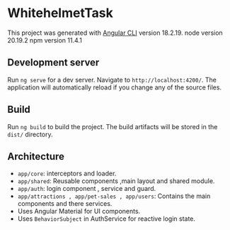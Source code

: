 # WhitehelmetTask

This project was generated with [Angular CLI](https://github.com/angular/angular-cli) version 18.2.19.
node version 20.19.2
npm version 11.4.1

## Development server

Run `ng serve` for a dev server. Navigate to `http://localhost:4200/`. The application will automatically reload if you change any of the source files.

## Build

Run `ng build` to build the project. The build artifacts will be stored in the `dist/` directory.

## Architecture

- `app/core`: interceptors and loader.
- `app/shared`: Reusable components ,main layout and shared module.
- `app/auth`: login component , service and guard.
- `app/attractions , app/pet-sales , app/users`: Contains the main components and there services.
- Uses Angular Material for UI components.
- Uses `BehaviorSubject` in AuthService for reactive login state.
